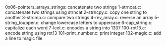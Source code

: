 0x06-pointers_arrays_strings: cancatenate two strings
1-strncat.c: concatenate two strings using strncat
2-strncpy.c: copy one string to another
3-strcmp.c: compare two strings
4-rev_array.c: reverse an array
5-string_toupper.c: change lowercase letters to uppercase
6-cap_string.c: capitalize each word
7-leet.c: encodes a string into 1337
100-rot13.c: encode string using rot13
101-print_number.c: print integer
102-magic.c: add a line to magic file
